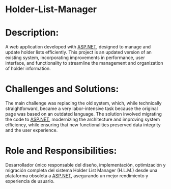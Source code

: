# Holder-List-Manager

# **Description**:

A web application developed with [ASP.NET](http://asp.net/), designed to manage and update holder lists efficiently. This project is an updated version of an existing system, incorporating improvements in performance, user interface, and functionality to streamline the management and organization of holder information.

# **Challenges and Solutions**:

The main challenge was replacing the old system, which, while technically straightforward, became a very labor-intensive task because the original page was based on an outdated language. The solution involved migrating the code to [ASP.NET](http://asp.net/), modernizing the architecture and improving system efficiency, while ensuring that new functionalities preserved data integrity and the user experience.

# **Role and Responsibilities**:

Desarrollador único responsable del diseño, implementación, optimización y migración completa del sistema Holder List Manager (H.L.M.) desde una plataforma obsoleta a [ASP.NET](http://asp.net/), asegurando un mejor rendimiento y experiencia de usuario.
